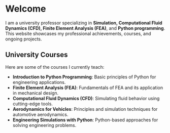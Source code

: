 # Welcome

I am a university professor specializing in **Simulation, Computational Fluid Dynamics (CFD), Finite Element Analysis (FEA)**, and **Python programming**. This website showcases my professional achievements, courses, and ongoing projects.

## University Courses
Here are some of the courses I currently teach:

- **Introduction to Python Programming**: Basic principles of Python for engineering applications.
- **Finite Element Analysis (FEA)**: Fundamentals of FEA and its application in mechanical design.
- **Computational Fluid Dynamics (CFD)**: Simulating fluid behavior using cutting-edge tools.
- **Aerodynamics for Vehicles**: Principles and simulation techniques for automotive aerodynamics.
- **Engineering Simulations with Python**: Python-based approaches for solving engineering problems.


